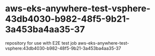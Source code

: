 # aws-eks-anywhere-test-vsphere-43db4030-b982-48f5-9b21-3a453ba4aa35-37
repository for use with E2E test job aws-eks-anywhere-test-vsphere:43db4030-b982-48f5-9b21-3a453ba4aa35-37
